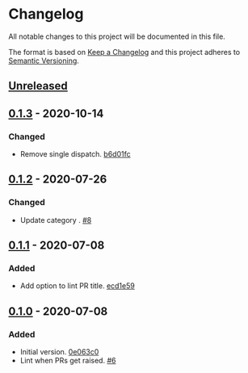 # Changelog

All notable changes to this project will be documented in this file.

The format is based on [Keep a Changelog](http://keepachangelog.com/)
and this project adheres to [Semantic Versioning](http://semver.org/).

## [Unreleased](https://github.com/atomist-skills/commitlint-skill/compare/0.1.3...HEAD)

## [0.1.3](https://github.com/atomist-skills/commitlint-skill/compare/0.1.2...0.1.3) - 2020-10-14

### Changed

-   Remove single dispatch. [b6d01fc](https://github.com/atomist-skills/commitlint-skill/commit/b6d01fc65d54ffa3422e041276740a1855bc929f)

## [0.1.2](https://github.com/atomist-skills/commitlint-skill/compare/0.1.1...0.1.2) - 2020-07-26

### Changed

-   Update category . [#8](https://github.com/atomist-skills/commitlint-skill/issues/8)

## [0.1.1](https://github.com/atomist-skills/commitlint-skill/compare/0.1.0...0.1.1) - 2020-07-08

### Added

-   Add option to lint PR title. [ecd1e59](https://github.com/atomist-skills/commitlint-skill/commit/ecd1e5922851e71f26aadfabdab26a8eefe05e80)

## [0.1.0](https://github.com/atomist-skills/commitlint-skill/tree/0.1.0) - 2020-07-08

### Added

-   Initial version. [0e063c0](https://github.com/atomist-skills/commitlint-skill/commit/0e063c03cc38e4f123d7a83f1d94fd9e25ded8a4)
-   Lint when PRs get raised. [#6](https://github.com/atomist-skills/commitlint-skill/issues/6)
